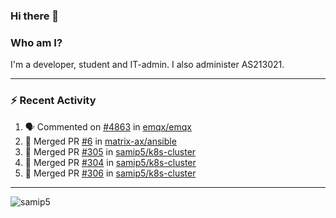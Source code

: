 ### Hi there 👋

### Who am I?
I'm a developer, student and IT-admin. I also administer AS213021.

---
### :zap: Recent Activity
<!--START_SECTION:activity-->
1. 🗣 Commented on [#4863](https://github.com/emqx/emqx/issues/4863) in [emqx/emqx](https://github.com/emqx/emqx)
2. 🎉 Merged PR [#6](https://github.com/matrix-ax/ansible/pull/6) in [matrix-ax/ansible](https://github.com/matrix-ax/ansible)
3. 🎉 Merged PR [#305](https://github.com/samip5/k8s-cluster/pull/305) in [samip5/k8s-cluster](https://github.com/samip5/k8s-cluster)
4. 🎉 Merged PR [#304](https://github.com/samip5/k8s-cluster/pull/304) in [samip5/k8s-cluster](https://github.com/samip5/k8s-cluster)
5. 🎉 Merged PR [#306](https://github.com/samip5/k8s-cluster/pull/306) in [samip5/k8s-cluster](https://github.com/samip5/k8s-cluster)
<!--END_SECTION:activity-->
---

<img align="center" src="https://github-readme-stats.vercel.app/api?username=samip5&show_icons=true" alt="samip5" />
